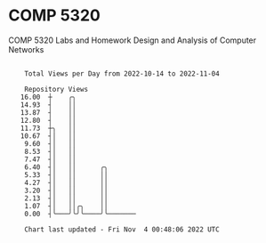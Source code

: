 # COMP 5320
COMP 5320 Labs and Homework 
Design and Analysis of Computer Networks

```

    Total Views per Day from 2022-10-14 to 2022-11-04

    Repository Views
   16.00  ┼    ╭╮
   14.93  ┤    ││
   13.87  ┤    ││
   12.80  ┤    ││
   11.73  ┼╮   ││
   10.67  ┤│   ││
    9.60  ┤│   ││
    8.53  ┤│   ││
    7.47  ┤│   ││
    6.40  ┤│   ││      ╭╮
    5.33  ┤│   ││      ││
    4.27  ┤│   ││      ││
    3.20  ┤│   ││      ││
    2.13  ┤│   ││      ││
    1.07  ┤│   ││╭╮    ││
    0.00  ┤╰───╯╰╯╰────╯╰───────

    Chart last updated - Fri Nov  4 00:48:06 2022 UTC
    
```

